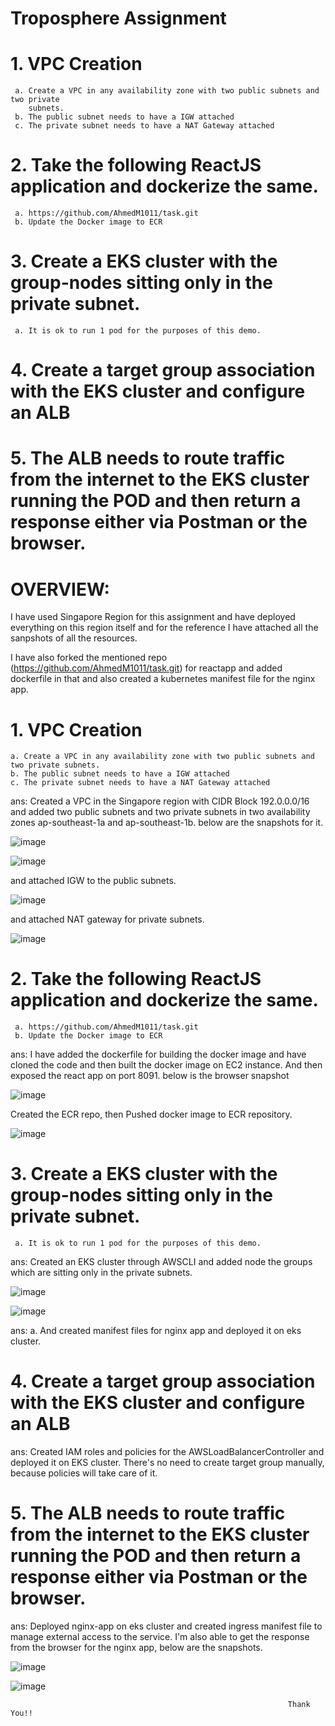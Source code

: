# Troposphere Assignment

# 1. VPC Creation 
     a. Create a VPC in any availability zone with two public subnets and two private
        subnets.
     b. The public subnet needs to have a IGW attached
     c. The private subnet needs to have a NAT Gateway attached

# 2. Take the following ReactJS application and dockerize the same.
     a. https://github.com/AhmedM1011/task.git
     b. Update the Docker image to ECR
# 3. Create a EKS cluster with the group-nodes sitting only in the private subnet.
     a. It is ok to run 1 pod for the purposes of this demo.
# 4. Create a target group association with the EKS cluster and configure an ALB
# 5. The ALB needs to route traffic from the internet to the EKS cluster running the POD and then return a response either via Postman or the browser.

# OVERVIEW:

I have used Singapore Region for this assignment and have deployed everything on this region itself and for the reference I have attached all the sanpshots of all the resources.

I have also forked the mentioned repo (https://github.com/AhmedM1011/task.git) for reactapp and added dockerfile in that and also created a kubernetes manifest file for the nginx app.

# 1. VPC Creation
    a. Create a VPC in any availability zone with two public subnets and two private subnets.
    b. The public subnet needs to have a IGW attached
    c. The private subnet needs to have a NAT Gateway attached
ans: Created a VPC in the Singapore region with CIDR Block 192.0.0.0/16 and added two public subnets and two private subnets in two availability zones ap-southeast-1a and ap-southeast-1b.
below are the snapshots for it.

 ![image](https://github.com/user-attachments/assets/fcb3c157-684e-4ef0-88ca-7771b5e1f186)

 
 ![image](https://github.com/user-attachments/assets/0b37843b-3f16-419f-8497-f7e544a31abf)



and attached IGW to the public subnets.

 ![image](https://github.com/user-attachments/assets/4d823402-2437-410b-876d-b2cb8db7abed)

and attached NAT gateway for private subnets.

 ![image](https://github.com/user-attachments/assets/8f786768-5697-43c1-82f6-49ec26fc36d5)

# 2. Take the following ReactJS application and dockerize the same.
     a. https://github.com/AhmedM1011/task.git
     b. Update the Docker image to ECR
ans: I have added the dockerfile for building the docker image and
have cloned the code and then built the docker image on EC2 instance.
And then exposed the react app on port 8091.
below is the browser snapshot

 ![image](https://github.com/user-attachments/assets/f81ddd3a-64f0-42cc-9c99-ab360e23b0d1)

Created the ECR repo, then Pushed docker image to ECR repository.

 ![image](https://github.com/user-attachments/assets/b5c5e0b2-f028-4fcf-bb88-3b7651fb4072)

# 3. Create a EKS cluster with the group-nodes sitting only in the private subnet.
     a. It is ok to run 1 pod for the purposes of this demo.
ans: Created an EKS cluster through AWSCLI and added node the groups which are sitting only in the private subnets.

 ![image](https://github.com/user-attachments/assets/f70db5f2-ef61-4d80-a7a9-e354f3120857)
 
 ![image](https://github.com/user-attachments/assets/b80241dd-bd3f-4c16-858a-83d384d8dec9)

ans: a. And created manifest files for nginx app and deployed it on eks cluster.

 # 4. Create a target group association with the EKS cluster and configure an ALB
 ans: Created IAM roles and policies for the AWSLoadBalancerController and deployed it on EKS cluster.
     There's no need to create target group manually, because policies will take care of it.
     
    
 # 5. The ALB needs to route traffic from the internet to the EKS cluster running the POD and then return a response either via Postman or the browser.
  ans: Deployed nginx-app on eks cluster and created ingress manifest file to manage external access to the service.
         I'm also able to get the response from the browser for the nginx app, below are the snapshots.


   ![image](https://github.com/user-attachments/assets/d262eb04-383e-41cf-9821-9bcd4a8d7116)
   
   ![image](https://github.com/user-attachments/assets/fb4a7296-09a1-4724-9997-4344b122fbe1)




                                                                  Thank You!!


     


 






